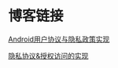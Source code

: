 博客链接
=======

[Android用户协议与隐私政策实现](https://blog.csdn.net/zhongfangguiyishi/article/details/104743448)

[隐私协议&授权访问的实现](https://blog.csdn.net/lxy1740/article/details/108623582)

